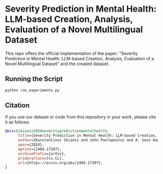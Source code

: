 # Severity Prediction in Mental Health: LLM-based Creation, Analysis, Evaluation of a Novel Multilingual Dataset

This repo offers the official implementation of the paper: "Severity Prediction in Mental Health: LLM-based Creation, Analysis, Evaluation of a Novel Multilingual Dataset" and the created dataset.

## Running the Script

```python
python run_experiments.py
```

## Citation

If you use our dataset or code from this repository in your work, please cite it as follows:

```bibtex
@misc{skianis2024severitypredictionmentalhealth,
      title={Severity Prediction in Mental Health: LLM-based Creation, Analysis, Evaluation of a Novel Multilingual Dataset},
      author={Konstantinos Skianis and John Pavlopoulos and A. Seza Doğruöz},
      year={2024},
      eprint={2409.17397},
      archivePrefix={arXiv},
      primaryClass={cs.CL},
      url={https://arxiv.org/abs/2409.17397},
}
```
